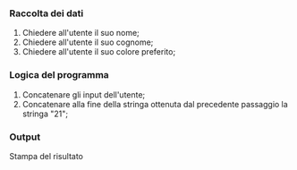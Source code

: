 ### Raccolta dei dati

1. Chiedere all'utente il suo nome;
2. Chiedere all'utente il suo cognome;
3. Chiedere all'utente il suo colore preferito;

### Logica del programma

1. Concatenare gli input dell'utente;
2. Concatenare alla fine della stringa ottenuta dal precedente passaggio la stringa "21";

### Output
Stampa del risultato